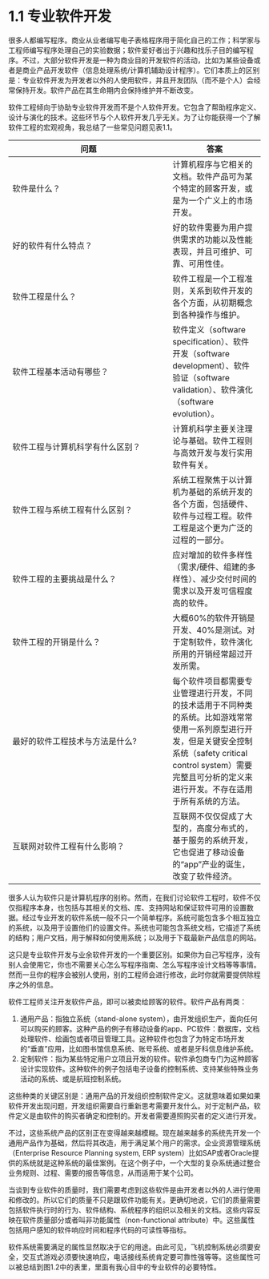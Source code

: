 # 1.1 专业软件开发

很多人都编写程序。商业从业者编写电子表格程序用于简化自己的工作；科学家与工程师编写程序处理自己的实验数据；软件爱好者出于兴趣和找乐子目的编写程序。不过，大部分软件开发是一种为商业目的开发软件的活动，比如为某些设备或者是商业产品开发软件（信息处理系统/计算机辅助设计程序）。它们本质上的区别是：专业软件开发为开发者以外的人使用软件，并且开发团队（而不是个人）会经常保持开发。软件产品在其生命期内会保持维护并不断改变。

软件工程倾向于协助专业软件开发而不是个人软件开发。它包含了帮助程序定义、设计与演化的技术。这些环节与个人软件开发几乎无关。为了让你能获得一个了解软件工程的宏观视角，我总结了一些常见问题见表1.1。

<table data-header-hidden data-full-width="false"><thead><tr><th width="304">问题</th><th>答案</th></tr></thead><tbody><tr><td>软件是什么？</td><td>计算机程序与它相关的文档。软件产品可为某个特定的顾客开发，或是为一个广义上的市场开发。</td></tr><tr><td>好的软件有什么特点？</td><td>好的软件需要为用户提供需求的功能以及性能表现，并且可维护、可靠、可用性佳。</td></tr><tr><td>软件工程是什么？</td><td>软件工程是一个工程准则，关系到软件开发的各个方面，从初期概念到各种操作与维护。</td></tr><tr><td>软件工程基本活动有哪些？</td><td>软件定义（software specification）、软件开发（software development）、软件验证（software validation）、软件演化（software evolution）。</td></tr><tr><td>软件工程与计算机科学有什么区别？</td><td>计算机科学主要关注理论与基础。软件工程则与高效开发与发行实用软件有关。</td></tr><tr><td>软件工程与系统工程有什么区别？</td><td>系统工程聚焦于以计算机为基础的系统开发的各个方面，包括硬件、软件与过程工程。软件工程是这个更为广泛的过程的一部分。</td></tr><tr><td>软件工程的主要挑战是什么？</td><td>应对增加的软件多样性（需求/硬件、组建的多样性）、减少交付时间的需求以及开发可信程度高的软件。</td></tr><tr><td>软件工程的开销是什么？</td><td>大概60%的软件开销是开发、40%是测试。对于定制软件，软件演化所用的开销经常超过开发所需。</td></tr><tr><td>最好的软件工程技术与方法是什么?</td><td>每个软件项目都需要专业管理进行开发，不同的技术适用于不同种类的系统。比如游戏常常使用一系列原型进行开发，但是关键安全控制系统（safety critical control system）需要完整且可分析的定义来进行开发。不存在适用于所有系统的方法。</td></tr><tr><td>互联网对软件工程有什么影响？</td><td>互联网不仅仅促成了大型的，高度分布式的，基于服务的系统开发，它也促进了移动设备的“app”产业的诞生，改变了软件经济。</td></tr></tbody></table>

很多人认为软件只是计算机程序的别称。然而，在我们讨论软件工程时，软件不仅仅指程序本身，也包括与其相关的文档、库、支持网站和保证软件可用的设置数据。经过专业开发的软件系统一般不只一个简单程序。系统可能包含多个相互独立的系统，以及用于设置他们的设置文件。系统也可能包含系统文档，它描述了系统的结构；用户文档，用于解释如何使用系统；以及用于下载最新产品信息的网站。

这只是专业软件开发与业余软件开发的一个重要区别。如果你为自己写程序，没有别人会使用它，你也不需要关心怎么写程序指南、怎么写程序设计文档等等事情。然而一旦你的程序会被别人使用，别的工程师会进行修改，此时你就需要提供除程序之外的信息。

软件工程师关注开发软件产品，即可以被卖给顾客的软件。软件产品有两类：

1. 通用产品：指独立系统（stand-alone system），由开发组织生产，面向任何可以购买的顾客。这种产品的例子有移动设备的app、PC软件：数据库，文档处理软件、绘画包或者项目管理工具。这种软件也包含了为特定市场开发的“垂直”应用，比如图书馆信息系统、账号系统、或者是牙科信息维护系统。
2. 定制软件：指为某些特定用户立项且开发的软件。软件承包商专门为这种顾客设计实现软件。这种软件的例子包括电子设备的控制系统、支持某些特殊业务活动的系统、或是航班控制系统。

这些种类的关键区别是：通用产品的开发组织控制软件定义。这就意味着如果如果软件开发出现问题，开发组织需要自行重新思考需要开发什么。对于定制产品，软件定义是由软件的购买者确定和控制的。开发者需要遵照购买者的定义进行开发。

不过，这些系统产品的区别正在变得越来越模糊。现在越来越多的系统先开发一个通用产品作为基础，然后将其改造，用于满足某个用户的需求。企业资源管理系统（Enterprise Resource Planning system, ERP system）比如SAP或者Oracle提供的系统就是这种系统的最佳案例。在这个例子中，一个大型的复杂系统通过整合业务规则、过程、需要的报告等信息，从而适用于某个公司。

当谈到专业软件的质量时，我们需要考虑到这些软件是由开发者以外的人进行使用和修改的。所以它们的质量不只是跟软件功能有关。更确切地说，它们的质量需要包括软件执行时的行为、软件结构、系统程序的组织以及相关的文档。这些内容反映在软件质量部分或者叫非功能属性（non-functional attribute）中。这些属性包括用户感知的软件响应时间和程序代码的可读性等指标。

软件系统需要满足的属性显然取决于它的用途。由此可见，飞机控制系统必须要安全，交互式游戏必须要快速响应，电话接线系统肯定要可靠性强等等。这些属性可以被总结到图1.2中的表里，里面有我心目中的专业软件的必要特性。

